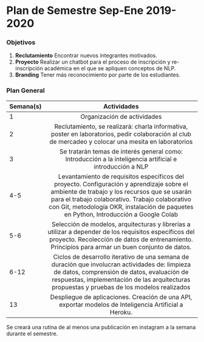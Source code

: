 # Plan de Semestre Sep-Ene 2019-2020

### Objetivos
1. **Reclutamiento** Encontrar nuevos integrantes motivados. 
2. **Proyecto** Realizar un chatbot para el proceso de inscripción y re-inscripción académica en el que se apliquen conceptos de NLP.
3. **Branding** Tener más reconocimiento por parte de los estudiantes.

### Plan General
| Semana(s)      | Actividades          |
| ------------- |:-------------:| 
| 1 | Organización de actividades | 
| 2 | Reclutamiento, se realizará: charla informativa, poster en laboratorios, pedir colaboración al club de mercadeo y colocar una mesita en laboratorios |   
| 3 | Se tratarán temas de interés general como: Introducción a la inteligencia artificial e introducción a NLP  |  
| 4-5 | Levantamiento de requisitos específicos del proyecto. Configuración y aprendizaje sobre el ambiente de trabajo y los recursos que se usarán para el trabajo colaborativo. Trabajo colaborativo con Git, metodología OKR, instalación de paquetes en Python, Introducción a Google Colab|  
| 5-6 | Selección de modelos, arquitecturas y librerías a utilizar a depender de los requisitos específicos del proyecto. Recolección de datos de entrenamiento. Principios para armar un buen conjunto de datos.|  
| 6-12 |  Ciclos de desarrollo iterativo de una semana de duración que involucran actividades de: limpieza de datos, comprensión de datos, evaluación de respuestas, implementación de las arquitecturas propuestas y pruebas de los modelos realizados |  
| 13 | Despliegue de aplicaciones. Creación de una API, exportar modelos de Inteligencia Artificial a Heroku.

Se creará una rutina de al menos una publicación en instagram a la semana durante el semestre.




